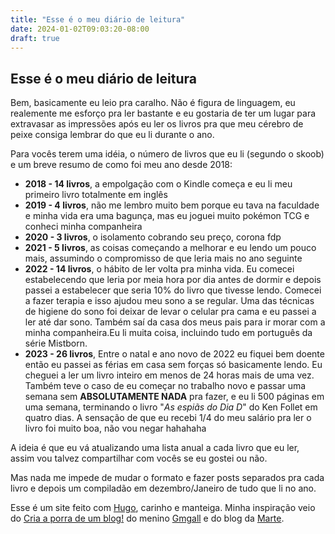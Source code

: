 ```yaml
---
title: "Esse é o meu diário de leitura"
date: 2024-01-02T09:03:20-08:00
draft: true
---
```

## Esse é o meu diário de leitura


Bem, basicamente eu leio pra caralho.
Não é figura de linguagem, eu realemente me esforço pra ler bastante e eu gostaria de ter um lugar para extravasar as impressões após eu ler os livros pra que meu cérebro de peixe consiga lembrar do que eu li durante o ano.

Para vocês terem uma idéia, o número de livros que eu li (segundo o skoob) e um breve resumo de como foi meu ano desde 2018:
- **2018 - 14 livros**, a empolgação com o Kindle começa e eu li meu primeiro livro totalmente em inglês
- **2019 -  4 livros**, não me lembro muito bem porque eu tava na faculdade e minha vida era uma bagunça, mas eu joguei muito pokémon TCG e conheci minha companheira
- **2020 - 3 livros**, o isolamento cobrando seu preço, corona fdp
- **2021 - 5 livros**, as coisas começando a melhorar e eu lendo um pouco mais, assumindo o compromisso de que leria mais no ano seguinte
- **2022 - 14 livros**, o hábito de ler volta pra minha vida. Eu comecei estabelecendo que leria por meia hora por dia antes de dormir e depois passei a estabelecer que seria 10% do livro que tivesse lendo.
Comecei a fazer terapia e isso ajudou meu sono a se regular. Uma das técnicas de higiene do sono foi deixar de levar o celular pra cama e eu passei a ler até dar sono. Também saí da casa dos meus pais para ir morar com a minha companheira.Eu li muita coisa, incluindo tudo em português da série Mistborn.
- **2023 - 26 livros**,  Entre o natal e ano novo de 2022 eu fiquei bem doente então eu passei as férias em casa sem forças só basicamente lendo.
Eu cheguei a ler um livro inteiro em menos de 24 horas mais de uma vez.
Também teve o caso de eu começar no trabalho novo e passar uma semana sem **ABSOLUTAMENTE NADA** pra fazer, e eu li 500 páginas em uma semana, terminando o livro "*As espiãs do Dia D*" do Ken Follet em quatro dias. A sensação de que eu recebi 1/4 do meu salário pra ler o livro foi muito boa, não vou negar hahahaha

A ideia é que eu vá atualizando uma lista anual a cada livro que eu ler, assim vou talvez compartilhar com vocês se eu gostei ou não.

Mas nada me impede de mudar o formato e fazer posts separados pra cada livro e depois um compiladão em dezembro/Janeiro de tudo que li no ano.


Esse é um site feito com [Hugo](https://gohugo.io), carinho e manteiga.
Minha inspiração veio do [Cria a porra de um blog!](https://crieaporradeum.blog) do menino [Gmgall](https://gmgall.net/) e do blog da [Marte](https://groselhas.com.br/).